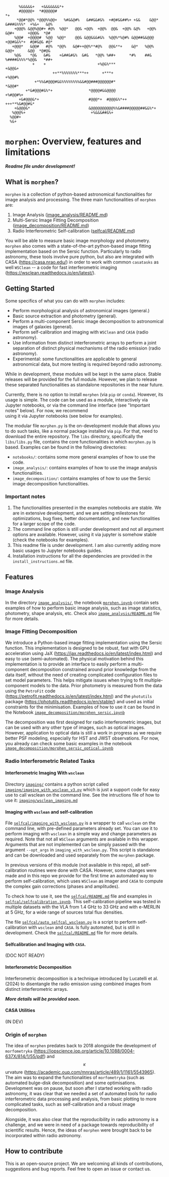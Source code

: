 ```
      %&&&&&+   +&&&&&&&*+                                                                 
      #@@@@@+  *#@@@@@#                                                                 *+ 
     *@@#*@@% *@@@%%@@+   %#&&@#%   &##&&#&%  +#@#&&##%+ +&&    &@@* &###&%%%*  +%&+   &@% 
    +@@@% &@@%@@#+ #@%  %@@*   @@& +@@%  +@@%  @@&  +@@% &@%   +@@%  &@#+      +@@@&  *@#  
    %@@#  +@@@@#  %@@  %@@*    @@& &@@&&&#&%  %@@%*%@#% &@@##&&@@@  +@@#&&%*+  #@#&@& #@*  
   +@@@*   &@@#   #@%  *@@%   &@#++@@%**#@%   @@&**+    &@*   %@@%  &@@+      &@@  *@#@&   
    %@&    *@&   &#&    +&##&#&%  &#&   *@@% %##+      *#%    ##&  %####&%%%*%@@&   *##+   
            +    +                       +%@&%***                          +&@@&+          
                     ++**%%%%%%%***++      +***+                         +%@@#%            
             +*%%&#@@@#&&%%%%%%%%&&#@@###@@@@@@#*                      *&@@#*              
         +*&#@@@#&%*+                *@@@@#&&@@@@                  +%#@@#%+                
      +&#@@@&*+                      #@@@*+  #@@@&%*++    +++**%&#@@#&*                    
    +&@@@&*                          &@@@@@@@@@@%%&####@@@@@##&&%*+                        
   %@@@%+                             +%&&&##&%+                                           
  %@@#+                                                                                    
  %&+                                                                                   
```


# `morphen`: Overview, features and limitations
***Readme file under development!***
## What is `morphen`?
`morphen` is a collection of python-based astronomical functionalities for image analysis and 
processing. The three main functionalities of `morphen` are:
1. Image Analysis ([image_analysis/README.md](image_analysis/README.md))
2. Multi-Sersic Image Fitting Decomposition ([image_decomposition/README.md](image_decomposition/README.md))
3. Radio Interferometric Self-calibration ([selfcal/README.md](selfcal/README.md))



You will be able to measure basic image morphology and photometry. `morphen` also comes with a 
state-of-the-art python-based image fitting implementation based on the Sersic 
function. Particularly to radio astronomy, these tools involve pure python, but also are 
integrated with CASA (https://casa.nrao.edu/) in order to work with common `casatasks` as well 
`WSClean` -- a code for fast interferometric imaging (https://wsclean.readthedocs.io/en/latest/).

## Getting Started
Some specifics of what you can do with `morphen` includes:
- Perform morphological analysis of astronomical images (general.)
- Basic source extraction and photometry (general).
- Perform a multi-component Sersic image decomposition to astronomical images of galaxies (general).
- Perform self-calibration and imaging with `WSClean` and `CASA` (radio astronomy).
- Use information from distinct interferometric arrays to perform a joint separation of distinct 
  physical mechanisms of the radio emission (radio astronomy).
- Experimental: some functionalities are applicable to general astronomical data, but more 
  testing is required beyond radio astronomy.

While in development, these modules will be kept in the same place. Stable releases will be 
provided for the full module. However, we plan to release these separated functionalities 
as standalone repositories in the near future.


Currently, there is no option to install `morphen` (via `pip` or `conda`). 
However, its usage is simple. The code can be used as a module, interactively via Jupyter notebooks,
or via the command line interface (see "Important notes" below). For now, we recommend  
using it via Jupyter notebooks (see below for examples). 


The modular file `morphen.py` is the on-development module that allows you 
to do such tasks, like a normal package installed via `pip`. For that, need to download the 
entire repository. The `libs` directory, specifically 
the `libs/libs.py` file, contains the core functionalities in which `morphen.py` is based.
Examples can be found in the following directories: 
- `notebooks/`: contains some more general examples of how to use the code.
- `image_analysis/`: contains examples of how to use the image analysis functionalities.
- `image_decomposition/`: contains examples of how to use the Sersic image decomposition 
  functionalities.

### Important notes
1. The functionalities presented in the examples notebooks are stable. We are in extensive 
   development, and we are setting milestones for optimizations, bug fixes, better 
   documentation, and new functionalities for a larger scope of the code. 
2. The command line option is still under development and not all argument options are 
   available. However, using it via jupyter is somehow stable (check the notebooks for examples). 
3. This readme file is under development. I am also currently adding more basic usages 
to Jupyter notebooks guides. 
4. Installation instructions for all the dependencies are provided in the `install_instructions.md` 
file.


## Features
### Image Analysis
In the directory [```image_analysis/```](image_analysis/), the notebook 
[```morphen.ipynb```](image_analysis/morphen.ipynb) contain sets examples of how to perform 
basic image analysis, such as image statistics, photometry,
shape analysis, etc. Check also [```image_analysis/README.md```](image_analysis/README.md) file for more details.

[//]: # (Collective direct results from this code are published here: `<<ADD LINK>>`.)





### Image Fitting Decomposition

We introduce a Python-based image fitting implementation using the Sersic function.
This implementation is designed to be robust, fast with GPU acceleration using 
JaX (https://jax.readthedocs.io/en/latest/index.html) and easy to use 
(semi-automated). 
The physical motivation behind this implementation is to provide an interface to easily perform a 
multi-component decomposition constrained around prior knowledge from the data itself, without 
the need of creating complicated configuration files to set model parameters. 
This helps mitigate issues when trying to fit multiple-component models to the data. 
Prior photometry is measured from the data using the `PetroFit` code 
(https://petrofit.readthedocs.io/en/latest/index.html) and the 
`photutils` package (https://photutils.readthedocs.io/en/stable/) and used as initial 
constraints for the minimisation.
Examples of how to use it can be found in the Notebook 
[```image_decomposition/morphen_sersic.ipynb```](image_decomposition/morphen_sersic.ipynb)


The decomposition was first designed for radio interferometric images, but can be used with any 
other type of images, such as optical images. However, application to optical data is still a work in 
progress as we require better PSF modeling, especially for HST and JWST observations. 
For now, you already can check some basic examples in the notebook
[```image_decomposition/morphen_sersic_optical.ipynb```](image_decomposition/morphen_sersic_optical.ipynb)


[//]: # (More details can be found in the )

[//]: # ([```image_decomposition/README.md```]&#40;image_decomposition/README.md&#41; file.)




[//]: # (Parameter preparation )

[//]: # (for minimisation is fully-automated, but the user has to define the number of model )

[//]: # (components to be fitted to the data.)

[//]: # (It uses the LMFIT package )

[//]: # (with a GPU optmisation layer &#40;Jax&#41;. )



[//]: # (It uses the LMFIT package with an )
[//]: # (object-oriented implementation, easy to use and manageable number of n-components. )

### Radio Interferometric Related Tasks



#### Interferometric Imaging With `wsclean`
Directory [```imaging/```](imaging/) contains a python script called 
[```imaging/imaging_with_wsclean_v3.py```](imaging/imaging_with_wsclean_v3.py) which is just a support code 
for easy use to call wsclean on the command line. See the intructions file of 
how to use it: [```imaging/wsclean_imaging.md```](imaging/wsclean_imaging.md)



#### Imaging with `wsclean` and self-calibration

File [```selfcal/imaging_with_wsclean.py```](selfcal/imaging_with_wsclean.py) is a wrapper
to call `wsclean` on the command line, with pre-defined parameters already set. You can 
use it to perform imaging with `wsclean` in a simple way and change parameters as 
required. Note that not all `WSClean` arguments are available in this wrapper.
Arguments that are not implemented can be simply passed with the argument 
`--opt_args` in `imaging_with_wsclean.py`. This script is standalone and can be downloaded 
and used separately from the `morphen` package.


In previous versions of this module (not available in this repo), all self-calibration 
routines were done with CASA. However, some changes were made and in this repo we 
provide for the first time an automated way to perform self-calibration, which uses `WSClean` as 
imager and `CASA` to compute the complex gain corrections (phases and amplitudes). 

To check how to use it, see the 
[```selfcal/README.md```](selfcal/README.md) file and examples in 
[```selfcal/selfcalibration.ipynb```](selfcal/selfcalibration.ipynb).
This self-calibration pipeline was tested in multiple datasets with the VLA from 1.4 GHz to 33 
GHz and with e-MERLIN at 5 GHz, for a wide range of sources total flux densities.

[//]: # (In about 50% of the cases, the pipeline was able to converge to a good solution, for the other )

[//]: # (cases, after further inspection, good solutions performing a second run of the pipeline. )

The file [```selfcal/auto_selfcal_wsclean.py```](selfcal/auto_selfcal_wsclean.py) 
is a script to perform self-calibration with `wsclean` and `CASA`. Is fully automated, 
but is still in development. Check the 
[```selfcal/README.md```](selfcal/README.md) file for more details.

#### Selfcalibration and Imaging with `CASA`.
(DOC NOT READY)

#### Interferometric Decomposition
Interferometric decomposition is a technique introduced by Lucatelli et al. (2024) to 
disentangle the radio emission using combined images from distinct interferometric arrays.

***More details will be provided soon.***

#### CASA Utilities
(IN DEV)

### Origin of `morphen`
The idea of `morphen` predates back to 2018 alongside the development of 
`morfometryka` (https://iopscience.iop.org/article/10.1088/0004-637X/814/1/55/pdf) and 
$$\kappa$$urvature (https://academic.oup.com/mnras/article/489/1/1161/5543965). The aim was to 
expand the functionalities of `morfometryka` (such as automated bulge-disk decomposition) and some optimisations.
Development was on pause, but soon after I started working with radio astronomy, it was 
clear that we needed a set of automated tools for radio interferometric data processing and analysis,
from basic plotting to more complicated tasks, such as self-calibration and a robust image 
decomposition. 


Alongside, it was also clear that the reproducibility in radio astronomy is a challenge, and 
we were in need of a package towards reproducibility of scientific results. Hence, the ideas of 
`morphen` were brought back to be incorporated within radio astronomy.

## How to contribute
This is an open-source project. We are welcoming all kinds of contributions, suggestions and bug 
reports. Feel free to open an issue or contact us. 
